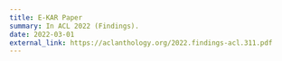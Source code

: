 ```yaml
---
title: E-KAR Paper
summary: In ACL 2022 (Findings).
date: 2022-03-01
external_link: https://aclanthology.org/2022.findings-acl.311.pdf
---
```


